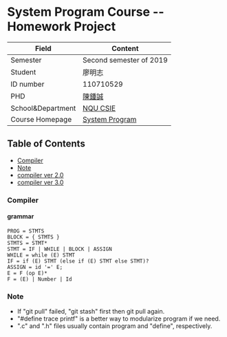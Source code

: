 # System Program Course -- Homework Project

Field | Content
-----|--------
Semester | Second semester of 2019
Student |  廖明志
ID number | 110710529
PHD | [陳鍾誠](https://misavo.com/blog/%E9%99%B3%E9%8D%BE%E8%AA%A0)
School&Department | [NQU CSIE](https://www.nqu.edu.tw/educsie/index.php)
Course Homepage | [System Program](https://misavo.com/blog/%E9%99%B3%E9%8D%BE%E8%AA%A0/%E8%AA%B2%E7%A8%8B/%E7%B3%BB%E7%B5%B1%E7%A8%8B%E5%BC%8F)

## Table of Contents 
* [Compiler](#Compiler)
* [Note](#Note)
* [compiler ver 2.0](https://github.com/ArthurLiao0816/sp108b/blob/master/homework/compiler%20ver%202.0/README.md#compiler-ver-20)
* [compiler ver 3.0](https://github.com/ArthurLiao0816/sp108b/blob/master/homework/compiler%20ver%203.0/README.md#compiler-ver-30)

### Compiler

#### grammar

```
PROG = STMTS
BLOCK = { STMTS }
STMTS = STMT*
STMT = IF | WHILE | BLOCK | ASSIGN
WHILE = while (E) STMT
IF = if (E) STMT (else if (E) STMT else STMT)?
ASSIGN = id '=' E;
E = F (op E)*
F = (E) | Number | Id
```
### Note
* If "git pull" failed, "git stash" first then git pull again.
* "#define trace printf" is a better way to modularize program if we need.
* ".c" and ".h" files usually contain program and "define", respectively.
